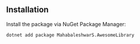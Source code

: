 ## Installation

Install the package via NuGet Package Manager:

```bash
dotnet add package MahabaleshwarS.AwesomeLibrary

